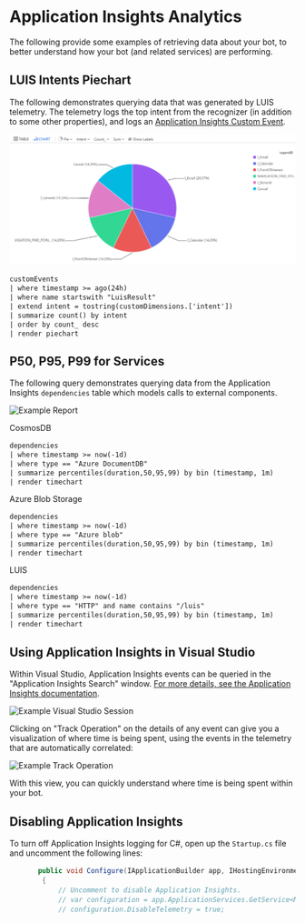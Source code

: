 # Application Insights Analytics
The following provide some examples of retrieving data about your bot, to better understand how your bot (and related services) are performing.

##  LUIS Intents Piechart

The following demonstrates querying data that was generated by LUIS telemetry.  The telemetry logs the top intent from the recognizer (in addition to some other properties), and logs an [Application Insights Custom Event](https://docs.microsoft.com/en-us/azure/application-insights/app-insights-api-custom-events-metrics).

![Luis Piechart](../media/luis_pie.png)
```
customEvents
| where timestamp >= ago(24h)
| where name startswith "LuisResult"
| extend intent = tostring(customDimensions.['intent'])
| summarize count() by intent
| order by count_ desc
| render piechart
```

## P50, P95, P99 for Services

The following query demonstrates querying data from the Application Insights `dependencies` table which models calls to external components.

![Example Report](../media/p99.png)

CosmosDB
```
dependencies
| where timestamp >= now(-1d)
| where type == "Azure DocumentDB"
| summarize percentiles(duration,50,95,99) by bin (timestamp, 1m)
| render timechart
```
Azure Blob Storage
```
dependencies
| where timestamp >= now(-1d)
| where type == "Azure blob"
| summarize percentiles(duration,50,95,99) by bin (timestamp, 1m)
| render timechart
```
LUIS

```
dependencies
| where timestamp >= now(-1d)
| where type == "HTTP" and name contains "/luis"
| summarize percentiles(duration,50,95,99) by bin (timestamp, 1m)
| render timechart
```

## Using Application Insights in Visual Studio
Within Visual Studio, Application Insights events can be queried in the "Application Insights Search" window.  [For more details, see the Application Insights documentation](https://docs.microsoft.com/en-us/azure/application-insights/app-insights-diagnostic-search).

![Example Visual Studio Session](../media/visualstudio_appinsights.PNG)

Clicking on "Track Operation" on the details of any event can give you a visualization of where time is being spent, using the events in the telemetry that are automatically correlated:

![Example Track Operation](../media/visualstudio_trackoperation.PNG)

With this view, you can quickly understand where time is being spent within your bot.

## Disabling Application Insights

To turn off Application Insights logging for C#, open up the `Startup.cs` file and uncomment the following lines:

```csharp
       public void Configure(IApplicationBuilder app, IHostingEnvironment env)
        {
            // Uncomment to disable Application Insights.
            // var configuration = app.ApplicationServices.GetService<Microsoft.ApplicationInsights.Extensibility.TelemetryConfiguration>();
            // configuration.DisableTelemetry = true;
```


